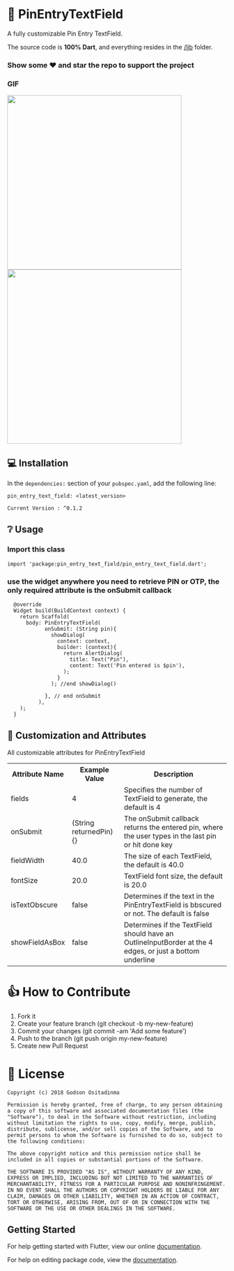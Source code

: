 # 👏 PinEntryTextField

A fully customizable Pin Entry TextField.

The source code is **100% Dart**, and everything resides in the [/lib](https://github.com/prestigegodson/pin-entry-text-field/tree/master/pin_entry_text_field/lib) folder.


### Show some :heart: and star the repo to support the project

### GIF
<img src="https://user-images.githubusercontent.com/15202781/45807904-650ca080-bcbc-11e8-87de-2b9c76b3a05f.jpg" height="400" width="400"/>
<img src="https://user-images.githubusercontent.com/15202781/45807939-79e93400-bcbc-11e8-8bef-808c5459d6dd.jpg" height="400" width="400"/>

## 💻 Installation
In the `dependencies:` section of your `pubspec.yaml`, add the following line:

```
pin_entry_text_field: <latest_version>
```
`Current Version : ^0.1.2`

## ❔ Usage

### Import this class
```
import 'package:pin_entry_text_field/pin_entry_text_field.dart';
```

### use the widget anywhere you need to retrieve PIN or OTP, the only required attribute is the onSubmit callback
```
  @override
  Widget build(BuildContext context) {
    return Scaffold(
      body: PinEntryTextField(
            onSubmit: (String pin){
              showDialog(
                context: context,
                builder: (context){
                  return AlertDialog(
                    title: Text("Pin"),
                    content: Text('Pin entered is $pin'),
                  );
                }
              ); //end showDialog()

            }, // end onSubmit
          ),
    );
  }
```

## 🎨 Customization and Attributes

All customizable attributes for PinEntryTextField
<table>
    <th>Attribute Name</th>
    <th>Example Value</th>
    <th>Description</th>
    <tr>
        <td>fields</td>
        <td>4</td>
        <td>Specifies the number of TextField to generate, the default is 4</td>
    </tr>
    <tr>
        <td>onSubmit</td>
        <td>(String returnedPin){}</td>
        <td>The onSubmit callback returns the entered pin, where the user types in the last pin or hit done key</td>
    </tr>
    <tr>
        <td>fieldWidth</td>
        <td>40.0</td>
        <td>The size of each TextField, the default is 40.0</td>
    </tr>
    <tr>
        <td>fontSize</td>
        <td>20.0</td>
        <td>TextField font size, the default is 20.0</td>
    </tr>
    <tr>
        <td>isTextObscure</td>
        <td>false</td>
        <td>Determines if the text in the PinEntryTextField is bbscured or not. The default is false </td>
    </tr>
    <tr>
        <td>showFieldAsBox</td>
        <td>false</td>
        <td>Determines if the TextField should have an OutlineInputBorder at the 4 edges, or just a bottom underline</td>
    </tr>
    
</table>


# 👍 How to Contribute
1. Fork it
2. Create your feature branch (git checkout -b my-new-feature)
3. Commit your changes (git commit -am 'Add some feature')
4. Push to the branch (git push origin my-new-feature)
5. Create new Pull Request

# 📃 License

    Copyright (c) 2018 Godson Ositadinma
    
    Permission is hereby granted, free of charge, to any person obtaining a copy of this software and associated documentation files (the "Software"), to deal in the Software without restriction, including without limitation the rights to use, copy, modify, merge, publish, distribute, sublicense, and/or sell copies of the Software, and to permit persons to whom the Software is furnished to do so, subject to the following conditions:
    
    The above copyright notice and this permission notice shall be included in all copies or substantial portions of the Software.
    
    THE SOFTWARE IS PROVIDED "AS IS", WITHOUT WARRANTY OF ANY KIND, EXPRESS OR IMPLIED, INCLUDING BUT NOT LIMITED TO THE WARRANTIES OF MERCHANTABILITY, FITNESS FOR A PARTICULAR PURPOSE AND NONINFRINGEMENT. IN NO EVENT SHALL THE AUTHORS OR COPYRIGHT HOLDERS BE LIABLE FOR ANY CLAIM, DAMAGES OR OTHER LIABILITY, WHETHER IN AN ACTION OF CONTRACT, TORT OR OTHERWISE, ARISING FROM, OUT OF OR IN CONNECTION WITH THE SOFTWARE OR THE USE OR OTHER DEALINGS IN THE SOFTWARE.

## Getting Started

For help getting started with Flutter, view our online [documentation](https://flutter.io/).

For help on editing package code, view the [documentation](https://flutter.io/developing-packages/).